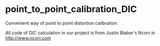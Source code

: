 # point_to_point_calibration_DIC
Convenient way of point to point distortion calibration.

All code of DIC calculation in our project is from Justin Blaber's Ncorr in http://www.ncorr.com
